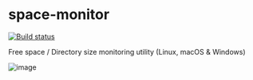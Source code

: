 # space-monitor 

[![Build status](https://ci.appveyor.com/api/projects/status/0vfl7xxqunj6f24h?svg=true)](https://ci.appveyor.com/project/phplego/space-monitor)

Free space / Directory size monitoring utility (Linux, macOS & Windows)

![image](https://user-images.githubusercontent.com/3162688/188743903-e60fdb1c-cc4a-4df3-9c2d-2dcdff2ce4e3.png)
